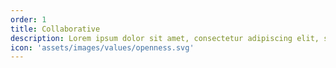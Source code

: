 ```yaml
---
order: 1
title: Collaborative
description: Lorem ipsum dolor sit amet, consectetur adipiscing elit, sed do eiusmod tempor incididunt ut labore et dolore magna aliqua.
icon: 'assets/images/values/openness.svg'
---
```

